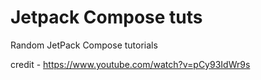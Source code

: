# Jetpack Compose tuts 
Random JetPack Compose tutorials

credit - https://www.youtube.com/watch?v=pCy93IdWr9s
